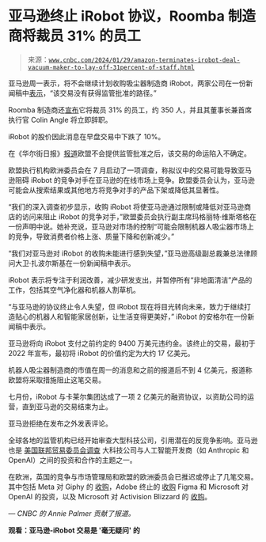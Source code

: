 <!--yml

类别：未分类

日期：2024-05-27 15:18:27

-->

# 亚马逊终止 iRobot 协议，Roomba 制造商将裁员 31% 的员工

> 来源：[`www.cnbc.com/2024/01/29/amazon-terminates-irobot-deal-vacuum-maker-to-lay-off-31percent-of-staff.html`](https://www.cnbc.com/2024/01/29/amazon-terminates-irobot-deal-vacuum-maker-to-lay-off-31percent-of-staff.html)

亚马逊周一表示，将不会继续计划收购吸尘器制造商 iRobot，两家公司在一份新闻稿中[表示](https://www.prnewswire.com/news-releases/amazon-and-irobot-agree-to-terminate-pending-acquisition-302046311.html)，“该交易没有获得监管批准的路径。”

Roomba 制造商还[宣布](https://www.prnewswire.com/news-releases/irobot-announces-operational-restructuring-plan-to-position-company-for-the-future-302046345.html)它将裁员 31% 的员工，约 350 人，并且其董事长兼首席执行官 Colin Angle 将立即辞职。

iRobot 的股价因此消息在早盘交易中下跌了 10%。

在《华尔街日报》[报道](https://www.cnbc.com/2024/01/18/irobot-shares-tank-30percent-on-report-eu-plans-to-block-amazon-acquisition.html)欧盟不会提供监管批准之后，该交易的命运陷入不确定。

欧盟执行机构欧洲委员会在 7 月启动了一项调查，称拟议中的交易可能导致亚马逊阻碍 iRobot 的竞争对手在亚马逊的在线市场上竞争。欧盟委员会认为，亚马逊可能会从搜索结果或其他地方将竞争对手的产品下架或降低其显著性。

“我们的深入调查初步显示，收购 iRobot 将使亚马逊通过限制或降低对亚马逊商店的访问来阻止 iRobot 的竞争对手，”欧盟委员会执行副主席玛格丽特·维斯塔格在一份声明中说。她补充说，亚马逊对市场的控制“可能会限制机器人吸尘器市场上的竞争，导致消费者价格上涨、质量下降和创新减少。”

“我们对亚马逊对 iRobot 的收购未能进行感到失望，”亚马逊高级副总裁兼总法律顾问大卫·扎波尔斯基在一份新闻稿中表示。

iRobot 表示将专注于利润改善，减少研发支出，并暂停所有“非地面清洁”产品的工作，包括其空气净化器和机器人割草机。

“与亚马逊的协议终止令人失望，但 iRobot 现在将目光转向未来，致力于继续打造贴心的机器人和智能家居创新，让生活变得更美好，” iRobot 的安格尔在一份新闻稿中表示。

亚马逊将向 iRobot 支付之前约定的 9400 万美元违约金。该终止的交易，最初于 2022 年宣布，最初将 iRobot 的价值约定为大约 17 亿美元。

机器人吸尘器制造商的市值在周一的消息和之前的报道后不到 4 亿美元，报道称欧盟将采取措施阻止这笔交易。

七月份，iRobot 与卡莱尔集团达成了一项 2 亿美元的融资协议，以资助公司的运营，直到亚马逊的交易结束为止。

亚马逊拒绝在发布之外发表评论。

全球各地的监管机构已经开始审查大型科技公司，引用潜在的反竞争影响。亚马逊也是 [美国联邦贸易委员会调查](https://www.cnbc.com/2024/01/25/ftc-looking-into-ai-deals-at-amazon-alphabet-microsoft-openai-.html) 大科技公司与人工智能开发商（如 Anthropic 和 OpenAI）之间的投资和合作的主题之一。

在欧洲，英国的竞争与市场管理局和欧盟的欧洲委员会已推迟或停止了几笔交易。其中包括 Meta 对 Giphy 的 [收购](https://www.cnbc.com/2023/05/23/meta-sells-giphy-to-shutterstock-at-a-loss-in-a-53-million-deal.html)，Adobe 终止的 [收购](https://www.cnbc.com/2023/12/18/adobe-and-figma-call-off-20-billion-merger.html) Figma 和 Microsoft 对 OpenAI 的投资，以及 Microsoft 对 Activision Blizzard 的 [收购](https://www.cnbc.com/2023/10/13/microsoft-closes-activision-blizzard-deal-after-regulatory-review.html)。

*— CNBC 的 Annie Palmer 贡献了报道。*

**观看：亚马逊-iRobot 交易是 '毫无疑问' 的**
